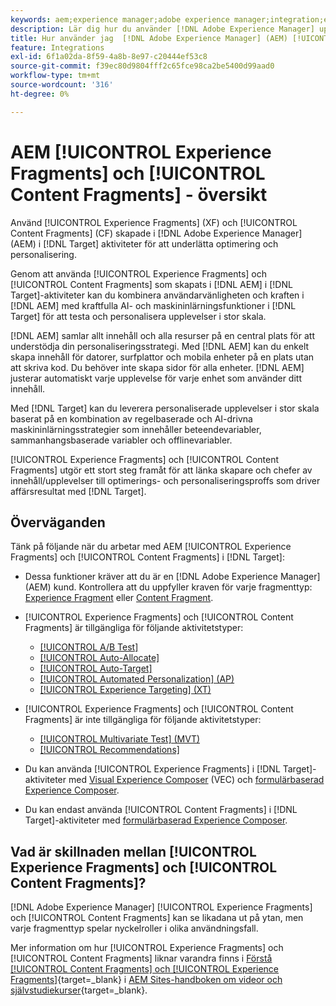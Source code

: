 ```yaml
---
keywords: aem;experience manager;adobe experience manager;integration;experience fragments;content fragments
description: Lär dig hur du använder [!DNL Adobe Experience Manager] upplevelse och innehållsfragment i [!DNL Adobe Target] aktiviteter.
title: Hur använder jag  [!DNL Adobe Experience Manager] (AEM) [!UICONTROL Experience Fragments] och [!UICONTROL Content Fragments]?
feature: Integrations
exl-id: 6f1a02da-8f59-4a8b-8e97-c20444ef53c8
source-git-commit: f39ec80d9804fff2c65fce98ca2be5400d99aad0
workflow-type: tm+mt
source-wordcount: '316'
ht-degree: 0%

---
```


# AEM [!UICONTROL Experience Fragments] och [!UICONTROL Content Fragments] - översikt

Använd [!UICONTROL Experience Fragments] (XF) och [!UICONTROL Content Fragments] (CF) skapade i [!DNL Adobe Experience Manager] (AEM) i [!DNL Target] aktiviteter för att underlätta optimering och personalisering.

Genom att använda [!UICONTROL Experience Fragments] och [!UICONTROL Content Fragments] som skapats i [!DNL AEM] i [!DNL Target]-aktiviteter kan du kombinera användarvänligheten och kraften i [!DNL AEM] med kraftfulla AI- och maskininlärningsfunktioner i [!DNL Target] för att testa och personalisera upplevelser i stor skala.

[!DNL AEM] samlar allt innehåll och alla resurser på en central plats för att understödja din personaliseringsstrategi. Med [!DNL AEM] kan du enkelt skapa innehåll för datorer, surfplattor och mobila enheter på en plats utan att skriva kod. Du behöver inte skapa sidor för alla enheter. [!DNL AEM] justerar automatiskt varje upplevelse för varje enhet som använder ditt innehåll.

Med [!DNL Target] kan du leverera personaliserade upplevelser i stor skala baserat på en kombination av regelbaserade och AI-drivna maskininlärningsstrategier som innehåller beteendevariabler, sammanhangsbaserade variabler och offlinevariabler.

[!UICONTROL Experience Fragments] och [!UICONTROL Content Fragments] utgör ett stort steg framåt för att länka skapare och chefer av innehåll/upplevelser till optimerings- och personaliseringsproffs som driver affärsresultat med [!DNL Target].

## Överväganden

Tänk på följande när du arbetar med AEM [!UICONTROL Experience Fragments] och [!UICONTROL Content Fragments] i [!DNL Target]:
* Dessa funktioner kräver att du är en [!DNL Adobe Experience Manager] (AEM) kund. Kontrollera att du uppfyller kraven för varje fragmenttyp: [Experience Fragment](/help/main/c-integrating-target-with-mac/aem/experience-fragments-aem.md#requirements) eller [Content Fragment](/help/main/c-integrating-target-with-mac/aem/content-fragments-aem.md#requirements).
* [!UICONTROL Experience Fragments] och [!UICONTROL Content Fragments] är tillgängliga för följande aktivitetstyper:

   * [[!UICONTROL A/B Test]](/help/main/c-activities/t-test-ab/test-ab.md)
   * [[!UICONTROL Auto-Allocate]](/help/main/c-activities/automated-traffic-allocation/automated-traffic-allocation.md)
   * [[!UICONTROL Auto-Target]](/help/main/c-activities/auto-target/auto-target-to-optimize.md)
   * [[!UICONTROL Automated Personalization] (AP)](/help/main/c-activities/t-automated-personalization/automated-personalization.md)
   * [[!UICONTROL Experience Targeting] (XT)](/help/main/c-activities/t-experience-target/experience-target.md)

* [!UICONTROL Experience Fragments] och [!UICONTROL Content Fragments] är inte tillgängliga för följande aktivitetstyper:

   * [[!UICONTROL Multivariate Test] (MVT)](/help/main/c-activities/c-multivariate-testing/multivariate-testing.md)
   * [[!UICONTROL Recommendations]](/help/main/c-recommendations/recommendations.md)

* Du kan använda [!UICONTROL Experience Fragments] i [!DNL Target]-aktiviteter med [Visual Experience Composer](/help/main/c-experiences/c-visual-experience-composer/visual-experience-composer.md) (VEC) och [formulärbaserad Experience Composer](/help/main/c-experiences/form-experience-composer.md).
* Du kan endast använda [!UICONTROL Content Fragments] i [!DNL Target]-aktiviteter med [formulärbaserad Experience Composer](/help/main/c-experiences/form-experience-composer.md).

## Vad är skillnaden mellan [!UICONTROL Experience Fragments] och [!UICONTROL Content Fragments]?

[!DNL Adobe Experience Manager] [!UICONTROL Experience Fragments] och [!UICONTROL Content Fragments] kan se likadana ut på ytan, men varje fragmenttyp spelar nyckelroller i olika användningsfall.

Mer information om hur [!UICONTROL Experience Fragments] och [!UICONTROL Content Fragments] liknar varandra finns i [Förstå [!UICONTROL Content Fragments] och [!UICONTROL Experience Fragments]](https://experienceleague.adobe.com/docs/experience-manager-learn/sites/content-fragments/understand-content-fragments-and-experience-fragments.html?lang=sv-SE){target=_blank} i [AEM Sites-handboken om videor och självstudiekurser](https://experienceleague.adobe.com/docs/experience-manager-learn/sites/overview.html?lang=sv-SE){target=_blank}.

